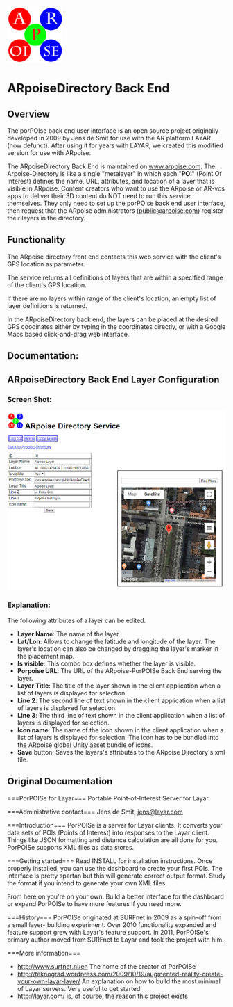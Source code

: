 ![ARpoise Logo](/images/arpoise_logo_rgb-128.png)
# ARpoiseDirectory Back End

## Overview
The porPOIse back end user interface is an open source project originally developed in 2009 by Jens de Smit for use with the AR platform LAYAR (now defunct). After using it for years with LAYAR, we created this modified version for use with ARpoise.

The ARpoiseDirectory Back End is maintained on www.arpoise.com. The Arpoise-Directory is like a single "metalayer" in which each 
"**POI**" (Point Of Interest) defines the name, URL, attributes, and location of a layer that is visible in ARpoise.
Content creators who want to use the ARpoise or AR-vos apps to deliver their 3D content do NOT need to run this service themselves. They only need to set up the porPOIse back end user interface, then request that the ARpoise administrators (public@arpoise.com) register their layers in the directory.

## Functionality
The ARpoise directory front end contacts this web service with the client's GPS location as parameter.

The service returns all definitions of layers that are within a specified range of the client's GPS location.

If there are no layers within range of the client's location, an empty list of layer definitions is returned.

In the ARpoiseDirectory back end, the layers can be placed at the desired GPS coodinates either by typing in the coordinates directly, or with a Google Maps based click-and-drag web interface.

## Documentation:

## ARpoiseDirectory Back End Layer Configuration

### Screen Shot:
![DirectoryImg1](/images/Directory1.png)
### Explanation:
The following attributes of a layer can be edited.
* **Layer Name**: The name of the layer.
* **Lat/Lon**: Allows to change the latitude and longitude of the layer. The layer's location can also be changed by dragging the layer's marker in the placement map.
* **Is visible**: This combo box defines whether the layer is visible.
* **Porpoise URL**: The URL of the ARpoise-PorPOISe Back End serving the layer.
* **Layer Title**: The title of the layer shown in the client application when a list of layers is displayed for selection.
* **Line 2**: The second line of text shown in the client application when a list of layers is displayed for selection.
* **Line 3**: The third line of text shown in the client application when a list of layers is displayed for selection.
* **Icon name**: The name of the icon shown in the client application when a list of layers is displayed for selection. The icon has to be bundled into the ARpoise global Unity asset bundle of icons.
* **Save** button: Saves the layers's attributes to the ARpoise Directory's xml file.

## Original Documentation

===PorPOISe for Layar===
Portable Point-of-Interest Server for Layar

===Administrative contact===
Jens de Smit, jens@layar.com

===Introduction===
PorPOISe is a server for Layar clients. It converts your data sets of POIs
(Points of Interest) into responses to the Layar client. Things like JSON
formatting and distance calculation are all done for you. PorPOISe supports
XML files as data stores.

===Getting started===
Read INSTALL for installation instructions. Once properly installed, you can
use the dashboard to create your first POIs. The interface is pretty spartan
but this will generate correct output format. Study the format if you intend to
generate your own XML files.

From here on you're on your own. Build a better interface for the dashboard or
expand PorPOISe to have more features if you need more.

===History===
PorPOISe originated at SURFnet in 2009 as a spin-off from a small layer-
building experiment. Over 2010 functionality expanded and feature support
grew with Layar's feature support. In 2011, PorPOISe's primary author moved
from SURFnet to Layar and took the project with him.

===More information===
  * http://www.surfnet.nl/en The home of the creator of PorPOISe
  * http://teknograd.wordpress.com/2009/10/19/augmented-reality-create-your-own-layar-layer/ An explanation on how to build the most minimal of Layar servers. Very useful to get started
  * http://layar.com/ is, of course, the reason this project exists
